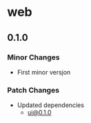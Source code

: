 # web

## 0.1.0

### Minor Changes

- First minor versjon

### Patch Changes

- Updated dependencies
  - ui@0.1.0
